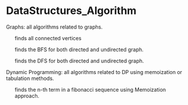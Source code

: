 # DataStructures_Algorithm
Graphs: all algorithms related to graphs.
<ul>finds all connected vertices</ul>
<ul>finds the BFS for both directed and undirected graph. </ul>
<ul>finds the DFS for both directed and undirected graph. </ul>

Dynamic Programming: all algorithms related to DP using memoization or tabulation methods.
<ul>finds the n-th term in a fibonacci sequence using Memoization approach.</ul>


